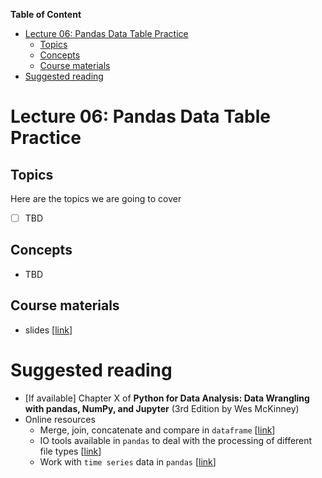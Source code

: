 
**Table of Content**
- [Lecture 06: Pandas Data Table Practice](#lecture-06-pandas-data-table-practice)
  - [Topics](#topics)
  - [Concepts](#concepts)
  - [Course materials](#course-materials)
- [Suggested reading](#suggested-reading)

# Lecture 06: Pandas Data Table Practice

## Topics
Here are the topics we are going to cover
* [ ] TBD


## Concepts
* TBD


## Course materials
* slides [[link](TBD)]

# Suggested reading
* [If available] Chapter X of **Python for Data Analysis: Data Wrangling with pandas, NumPy, and Jupyter** (3rd Edition by Wes McKinney)
* Online resources
  * Merge, join, concatenate and compare in `dataframe` [[link](https://pandas.pydata.org/docs/user_guide/merging.html)]
  * IO tools available in `pandas` to deal with the processing of different file types [[link](https://pandas.pydata.org/docs/user_guide/io.html#io-tools-text-csv-hdf5)]
  * Work with `time series` data in `pandas` [[link](https://pandas.pydata.org/docs/user_guide/timeseries.html)]
